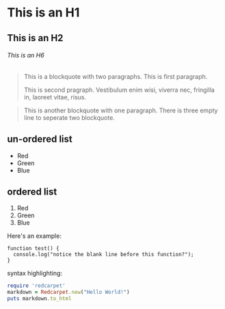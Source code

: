 ﻿# This is an H1

## This is an H2

###### This is an H6

> This is a blockquote with two paragraphs. This is first paragraph.
>
> This is second pragraph. Vestibulum enim wisi, viverra nec, fringilla in, laoreet vitae, risus.



> This is another blockquote with one paragraph. There is three empty line to seperate two blockquote.

## un-ordered list
*   Red
*   Green
*   Blue

## ordered list
1.  Red
2. 	Green
3.	Blue

Here's an example:

```
function test() {
  console.log("notice the blank line before this function?");
}
```

syntax highlighting:
```ruby
require 'redcarpet'
markdown = Redcarpet.new("Hello World!")
puts markdown.to_html
```